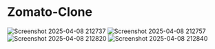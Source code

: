 # Zomato-Clone
![Screenshot 2025-04-08 212737](https://github.com/user-attachments/assets/0b90c623-e044-47d8-b303-647d3f71bf4b)
![Screenshot 2025-04-08 212757](https://github.com/user-attachments/assets/1be37eb0-ddbd-40be-8415-7a748f2f324b)
![Screenshot 2025-04-08 212820](https://github.com/user-attachments/assets/9aaa401d-9fc6-4ab9-a7b1-aafed6612972)
![Screenshot 2025-04-08 212840](https://github.com/user-attachments/assets/b77ddcef-e1f4-4e41-a560-dcdc18ac250b)
